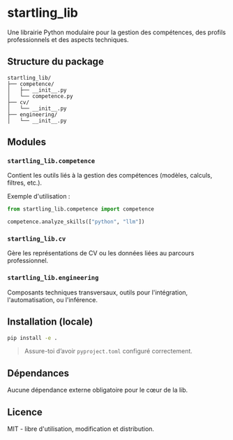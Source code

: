 # startling_lib

Une librairie Python modulaire pour la gestion des compétences, des profils professionnels et des aspects techniques.

## Structure du package

```text
startling_lib/
├── competence/
│   ├── __init__.py
│   └── competence.py
├── cv/
│   └── __init__.py
├── engineering/
│   └── __init__.py
````

## Modules

### `startling_lib.competence`

Contient les outils liés à la gestion des compétences (modèles, calculs, filtres, etc.).

Exemple d'utilisation :

```python
from startling_lib.competence import competence

competence.analyze_skills(["python", "llm"])
```

### `startling_lib.cv`

Gère les représentations de CV ou les données liées au parcours professionnel.

### `startling_lib.engineering`

Composants techniques transversaux, outils pour l'intégration, l'automatisation, ou l'inférence.

##  Installation (locale)

```bash
pip install -e .
```

> Assure-toi d’avoir `pyproject.toml` configuré correctement.

## Dépendances

Aucune dépendance externe obligatoire pour le cœur de la lib.

## Licence

MIT - libre d'utilisation, modification et distribution.
